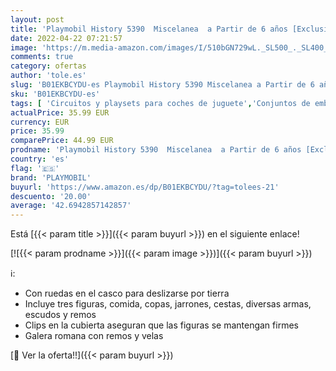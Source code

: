 ```yaml
---
layout: post
title: 'Playmobil History 5390  Miscelanea  a Partir de 6 años [Exclusivo]'
date: 2022-04-22 07:21:57
image: 'https://m.media-amazon.com/images/I/510bGN729wL._SL500_._SL400_.jpg'
comments: true
category: ofertas
author: 'tole.es'
slug: 'B01EKBCYDU-es Playmobil History 5390 Miscelanea a Partir de 6 años...'
sku: 'B01EKBCYDU-es'
tags: [ 'Circuitos y playsets para coches de juguete','Conjuntos de embarcaciones para niños','Juguetes','Juguetes y juegos','Vehículos de juguete para niños','playmobil','🇪🇸', ]
actualPrice: 35.99 EUR
currency: EUR
price: 35.99
comparePrice: 44.99 EUR
prodname: 'Playmobil History 5390  Miscelanea  a Partir de 6 años [Exclusivo]'
country: 'es'
flag: '🇪🇸'
brand: 'PLAYMOBIL'
buyurl: 'https://www.amazon.es/dp/B01EKBCYDU/?tag=tolees-21'
descuento: '20.00'
average: '42.6942857142857'
---
```


Está [{{< param title >}}]({{< param buyurl >}}) en el siguiente enlace!

[![{{< param prodname >}}]({{< param image >}})]({{< param buyurl >}})

ℹ️:

- Con ruedas en el casco para deslizarse por tierra
- Incluye tres figuras, comida, copas, jarrones, cestas, diversas armas, escudos y remos
- Clips en la cubierta aseguran que las figuras se mantengan firmes
- Galera romana con remos y velas

[🛒 Ver la oferta!!]({{< param buyurl >}})
